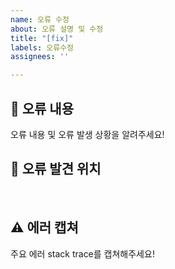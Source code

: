```yaml
---
name: 오류 수정
about: 오류 설명 및 수정
title: "[fix]"
labels: 오류수정
assignees: ''

---
```


## 🤔 오류 내용

오류 내용 및 오류 발생 상황을 알려주세요!
<br>

## 🚩 오류 발견 위치

<br>

## ⚠ 에러 캡쳐

주요 에러 stack trace를 캡쳐해주세요!
<br>
